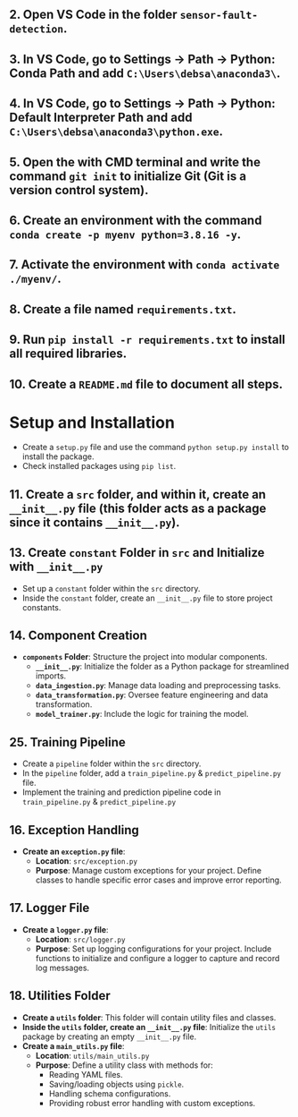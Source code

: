 ## 2. Open VS Code in the folder `sensor-fault-detection`.

## 3. In VS Code, go to Settings -> Path -> Python: Conda Path and add `C:\Users\debsa\anaconda3\`.

## 4. In VS Code, go to Settings -> Path -> Python: Default Interpreter Path and add `C:\Users\debsa\anaconda3\python.exe`.

## 5. Open the with CMD terminal and write the command `git init` to initialize Git (Git is a version control system).

## 6. Create an environment with the command `conda create -p myenv python=3.8.16 -y`.

## 7. Activate the environment with `conda activate ./myenv/`.

## 8. Create a file named `requirements.txt`.

## 9. Run `pip install -r requirements.txt` to install all required libraries.

## 10. Create a `README.md` file to document all steps.

# Setup and Installation

- Create a `setup.py` file and use the command `python setup.py install` to install the package.
- Check installed packages using `pip list`.

## 11. Create a `src` folder, and within it, create an `__init__.py` file (this folder acts as a package since it contains `__init__.py`).

## 13. Create `constant` Folder in `src` and Initialize with `__init__.py`

- Set up a `constant` folder within the `src` directory.
- Inside the `constant` folder, create an `__init__.py` file to store project constants.

## 14. Component Creation

- **`components` Folder**: Structure the project into modular components.
  - **`__init__.py`**: Initialize the folder as a Python package for streamlined imports.
  - **`data_ingestion.py`**: Manage data loading and preprocessing tasks.
  - **`data_transformation.py`**: Oversee feature engineering and data transformation.
  - **`model_trainer.py`**: Include the logic for training the model.

## 25. Training Pipeline

- Create a `pipeline` folder within the `src` directory.
- In the `pipeline` folder, add a `train_pipeline.py` & `predict_pipeline.py` file.
- Implement the training and prediction pipeline code in `train_pipeline.py` & `predict_pipeline.py`

## 16. Exception Handling

- **Create an `exception.py` file**: 
  - **Location**: `src/exception.py`
  - **Purpose**: Manage custom exceptions for your project. Define classes to handle specific error cases and improve error reporting.

## 17. Logger File

- **Create a `logger.py` file**:
  - **Location**: `src/logger.py`
  - **Purpose**: Set up logging configurations for your project. Include functions to initialize and configure a logger to capture and record log messages.

## 18. Utilities Folder

- **Create a `utils` folder**: This folder will contain utility files and classes.
- **Inside the `utils` folder, create an `__init__.py` file**: Initialize the `utils` package by creating an empty `__init__.py` file.
- **Create a `main_utils.py` file**:
  - **Location**: `utils/main_utils.py`
  - **Purpose**: Define a utility class with methods for:
    - Reading YAML files.
    - Saving/loading objects using `pickle`.
    - Handling schema configurations.
    - Providing robust error handling with custom exceptions.
